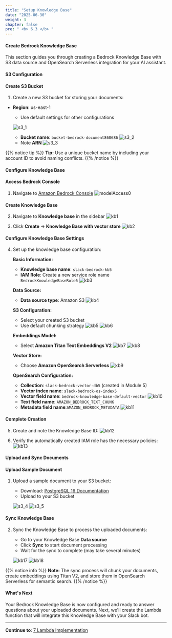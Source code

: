 ```yaml
---
title: "Setup Knowledge Base"
date: "2025-06-30"
weight: 3
chapter: false
pre: " <b> 6.3 </b> "
---
```


#### Create Bedrock Knowledge Base

This section guides you through creating a Bedrock Knowledge Base with S3 data source and OpenSearch Serverless integration for your AI assistant.

#### S3 Configuration

#### Create S3 Bucket

1. Create a new S3 bucket for storing your documents:

- **Region**: us-east-1

  - Use default settings for other configurations

  ![s3_1](/images/6-bedrock_setup/6.3-knowledge_base/s3_1.png?width=90pc)

  - **Bucket name**: `bucket-bedrock-document868686`
    ![s3_2](/images/6-bedrock_setup/6.3-knowledge_base/s3_2.png?width=90pc)
  - Note **ARN**
    ![s3_3](/images/6-bedrock_setup/6.3-knowledge_base/s3-3.png?width=90pc)

{{% notice tip %}}
**Tip:** Use a unique bucket name by including your account ID to avoid naming conflicts.
{{% /notice %}}

#### Configure Knowledge Base

#### Access Bedrock Console

1. Navigate to [Amazon Bedrock Console](https://us-east-1.console.aws.amazon.com/bedrock/home?region=us-east-1#/overview)
   ![modelAccess0](/images/6-bedrock_setup/6.3-knowledge_base/modelAccess0.png?width=90pc)

#### Create Knowledge Base

2. Navigate to **Knowledge base** in the sidebar
   ![kb1](/images/6-bedrock_setup/6.3-knowledge_base/kb1.png?width=90pc)

3. Click **Create** → **Knowledge Base with vector store**
   ![kb2](/images/6-bedrock_setup/6.3-knowledge_base/kb2.png?width=90pc)

#### Configure Knowledge Base Settings

4. Set up the knowledge base configuration:

   **Basic Information:**

   - **Knowledge base name**: `slack-bedrock-kb5`
   - **IAM Role**: Create a new service role name `BedrockKnowledgeBaseRole5`
     ![kb3](/images/6-bedrock_setup/6.3-knowledge_base/kb3.png?width=90pc)

   **Data Source:**

   - **Data source type**: Amazon S3
     ![kb4](/images/6-bedrock_setup/6.3-knowledge_base/kb4.png?width=90pc)

   **S3 Configuration:**

   - Select your created S3 bucket
   - Use default chunking strategy
     ![kb5](/images/6-bedrock_setup/6.3-knowledge_base/kb5.png?width=90pc)
     ![kb6](/images/6-bedrock_setup/6.3-knowledge_base/kb6.png?width=90pc)

   **Embeddings Model:**

   - Select **Amazon Titan Text Embeddings V2**
     ![kb7](/images/6-bedrock_setup/6.3-knowledge_base/kb7.png?width=90pc)
     ![kb8](/images/6-bedrock_setup/6.3-knowledge_base/kb8.png?width=90pc)

   **Vector Store:**

   - Choose **Amazon OpenSearch Serverless**
     ![kb9](/images/6-bedrock_setup/6.3-knowledge_base/kb9.png?width=90pc)

   **OpenSearch Configuration:**

   - **Collection**: `slack-bedrock-vector-db5` (created in Module 5)
   - **Vector index name**: `slack-bedrock-os-index5`
   - **Vector field name**: `bedrock-knowledge-base-default-vector`
     ![kb10](/images/6-bedrock_setup/6.3-knowledge_base/kb10.png?width=90pc)
   - **Text field name**: `AMAZON_BEDROCK_TEXT_CHUNK`
   - **Metadata field name**:`AMAZON_BEDROCK_METADATA`
     ![kb11](/images/6-bedrock_setup/6.3-knowledge_base/kb11.png?width=90pc)

#### Complete Creation

5. Create and note the Knowledge Base ID:
   ![kb12](/images/6-bedrock_setup/6.3-knowledge_base/kb12.png?width=90pc)

6. Verify the automatically created IAM role has the necessary policies:
   ![kb13](/images/6-bedrock_setup/6.3-knowledge_base/kb13.png?width=90pc)

#### Upload and Sync Documents

#### Upload Sample Document

1. Upload a sample document to your S3 bucket:

   - Download: [PostgreSQL 16 Documentation](https://www.postgresql.org/files/documentation/pdf/16/postgresql-16-US.pdf)
   - Upload to your S3 bucket

   ![s3_4](/images/6-bedrock_setup/6.3-knowledge_base/s3-1.png?width=90pc)
   ![s3_5](/images/6-bedrock_setup/6.3-knowledge_base/s3-2.png?width=90pc)

#### Sync Knowledge Base

2. Sync the Knowledge Base to process the uploaded documents:

   - Go to your Knowledge Base **Data source**
   - Click **Sync** to start document processing
   - Wait for the sync to complete (may take several minutes)

   ![kb17](/images/6-bedrock_setup/6.3-knowledge_base/kb17.png?width=90pc)
   ![kb18](/images/6-bedrock_setup/6.3-knowledge_base/kb18.png?width=90pc)

{{% notice info %}}
**Note:** The sync process will chunk your documents, create embeddings using Titan V2, and store them in OpenSearch Serverless for semantic search.
{{% /notice %}}

#### What's Next

Your Bedrock Knowledge Base is now configured and ready to answer questions about your uploaded documents. Next, we'll create the Lambda function that will integrate this Knowledge Base with your Slack bot.

---

**Continue to**: [7 Lambda Implementation](../../7-lambda_implementation/)
